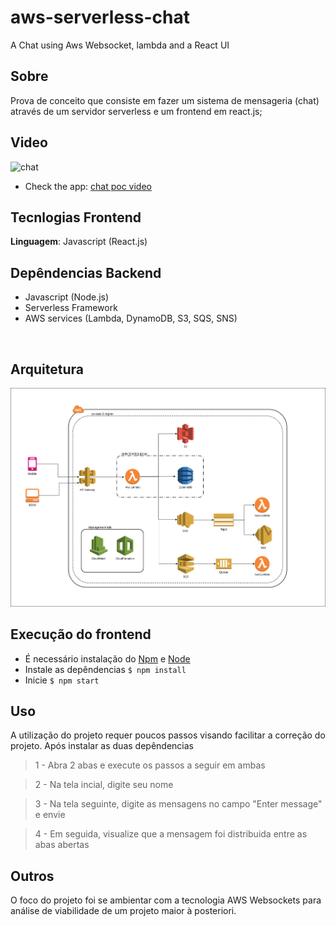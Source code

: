 # aws-serverless-chat

A Chat using Aws Websocket, lambda and a React UI

## Sobre

Prova de conceito que consiste em fazer um sistema de mensageria (chat) através de um servidor serverless e um frontend em react.js;

## Video

<img src="./public/chat.gif" alt="chat" width="700px" />

- Check the app: [chat poc video](https://youtu.be/dEyua8kKb5g)

## Tecnlogias Frontend

**Linguagem**: Javascript (React.js)
<br>

## Depêndencias Backend

- Javascript (Node.js)
- Serverless Framework
- AWS services (Lambda, DynamoDB, S3, SQS, SNS)

<br>

## Arquitetura

<img src="./images/archtecture.png" width="800" />

## Execução do frontend

- É necessário instalação do [Npm](https://docs.npmjs.com/cli/install) e [Node](https://nodejs.org/en/download/)
- Instale as depêndencias `$ npm install`
- Inicie `$ npm start`

## Uso

A utilização do projeto requer poucos passos visando facilitar a correção do projeto. Após instalar as duas depêndencias

> 1 - Abra 2 abas e execute os passos a seguir em ambas

> 2 - Na tela incial, digite seu nome

> 3 - Na tela seguinte, digite as mensagens no campo "Enter message" e envie

> 4 - Em seguida, visualize que a mensagem foi distribuida entre as abas abertas

## Outros

O foco do projeto foi se ambientar com a tecnologia AWS Websockets para análise de viabilidade de um projeto maior à posteriori.
